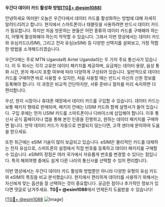 **우간다 데이터 카드 활성화 방법[[TG💪+ @esim1088](https://t.me/s/esim1088)]**

안녕하세요 여러분! 오늘은 우간다에서 데이터 카드를 활성화하는 방법에 대해 자세히 알려드리려고 합니다. 현지에서 스마트폰이나 태블릿을 사용하려면 반드시 데이터 카드가 필요합니다. 하지만 처음 방문하는 분들은 어떤 종류의 데이터 카드를 구매해야 하는지, 어떻게 활성화해야 하는지 막막할 수 있습니다. 그래서 이번 영상에서는 데이터 카드와 유심카드(USIM), 그리고 전자 유심(eSIM) 등 다양한 선택지를 살펴보고, 가장 적합한 방법을 소개해드리겠습니다.

우간다에는 주로 MTN Uganda와 Airtel Uganda라는 두 가지 주요 통신사가 있습니다. 이 두 회사는 각각 고유한 데이터 패키지를 제공하며, 요금제는 데이터 용량, 음성 통화 시간, 문자 메시지 포함 여부에 따라 다양하게 구성되어 있습니다. 일반적으로 데이터 카드를 구매하면 바로 사용할 수 있지만, 처음 사용할 때는 반드시 자신의 신원 정보를 등록해야 합니다. 이 과정은 비교적 간단하지만, 서류 준비나 절차를 미리 숙지하면 더 편리합니다.

우선, 현지 시장이나 휴대폰 매장에서 데이터 카드를 구입할 수 있습니다. 데이터 카드는 보통 패키지 형태로 판매되며, 패키지 안에는 USIM 카드와 함께 설명서가 들어 있습니다. 구입 후에는 먼저 USIM 카드를 스마트폰이나 디바이스에 삽입해야 합니다. 이후 통신사 공식 홈페이지나 앱을 통해 본인 인증을 진행하고, 원하는 데이터 패키지를 구매하면 됩니다. 만약 데이터 카드가 자동으로 연결되지 않는다면, 고객 센터에 문의하여 도움을 받으세요.

또한 최근에는 eSIM 기술이 많이 보급되고 있습니다. eSIM은 물리적인 카드를 대체하는 전자 유심으로, 스마트폰의 설정에서 직접 번호를 등록하고 데이터 패키지를 구매할 수 있습니다. eSIM의 장점은 여러 국가에서 자유롭게 번호를 변경할 수 있다는 점입니다. 특히 해외여행 중에도 쉽게 다른 나라의 통신사를 선택할 수 있어 편리합니다.

이번 영상에서는 우간다 데이터 카드 활성화 방법뿐만 아니라 다양한 유형의 유심 카드와 eSIM의 특징을 비교 분석했습니다. 현지에서 편리하게 데이터를 사용하기 위해서는 자신에게 맞는 옵션을 잘 선택하는 것이 중요합니다. 궁금한 점이나 추가적인 정보가 있다면 댓글로 남겨주세요. **TG💪+ @esim1088**에서 언제든지 도움받을 수 있습니다!

[[TG💪+ @esim1088](https://t.me/s/esim1088) ![Image](https://i.postimg.cc/Y0z9fWf4/image.png)]